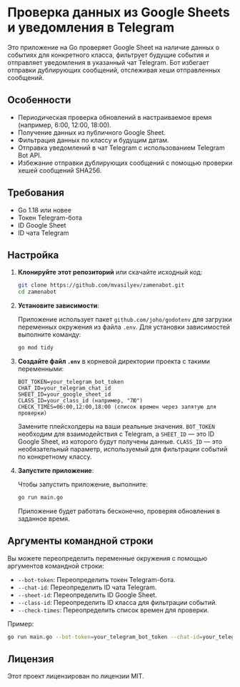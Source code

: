 # Проверка данных из Google Sheets и уведомления в Telegram

Это приложение на Go проверяет Google Sheet на наличие данных о событиях для конкретного класса, фильтрует будущие события и отправляет уведомления в указанный чат Telegram. Бот избегает отправки дублирующих сообщений, отслеживая хеши отправленных сообщений.

## Особенности

- Периодическая проверка обновлений в настраиваемое время (например, 6:00, 12:00, 18:00).
- Получение данных из публичного Google Sheet.
- Фильтрация данных по классу и будущим датам.
- Отправка уведомлений в чат Telegram с использованием Telegram Bot API.
- Избежание отправки дублирующих сообщений с помощью проверки хешей сообщений SHA256.

## Требования

- Go 1.18 или новее
- Токен Telegram-бота
- ID Google Sheet
- ID чата Telegram

## Настройка

1. **Клонируйте этот репозиторий** или скачайте исходный код:

    ```bash
    git clone https://github.com/mvasilyev/zamenabot.git
    cd zamenabot
    ```

2. **Установите зависимости**:

    Приложение использует пакет `github.com/joho/godotenv` для загрузки переменных окружения из файла `.env`. Для установки зависимостей выполните команду:

    ```bash
    go mod tidy
    ```

3. **Создайте файл `.env`** в корневой директории проекта с такими переменными:

    ```
    BOT_TOKEN=your_telegram_bot_token
    CHAT_ID=your_telegram_chat_id
    SHEET_ID=your_google_sheet_id
    CLASS_ID=your_class_id (например, "7Ю")
    CHECK_TIMES=06:00,12:00,18:00 (список времен через запятую для проверки)
    ```

    Замените плейсхолдеры на ваши реальные значения. `BOT_TOKEN` необходим для взаимодействия с Telegram, а `SHEET_ID` — это ID Google Sheet, из которого будут получены данные. `CLASS_ID` — это необязательный параметр, используемый для фильтрации событий по конкретному классу.

4. **Запустите приложение**:

    Чтобы запустить приложение, выполните:

    ```bash
    go run main.go
    ```

    Приложение будет работать бесконечно, проверяя обновления в заданное время.

## Аргументы командной строки

Вы можете переопределить переменные окружения с помощью аргументов командной строки:

- `--bot-token`: Переопределить токен Telegram-бота.
- `--chat-id`: Переопределить ID чата Telegram.
- `--sheet-id`: Переопределить ID Google Sheet.
- `--class-id`: Переопределить ID класса для фильтрации событий.
- `--check-times`: Переопределить список времен для проверки.

Пример:

```bash
go run main.go --bot-token=your_telegram_bot_token --chat-id=your_telegram_chat_id --sheet-id=your_google_sheet_id --check-times="06:00,12:00"
```

## Лицензия
Этот проект лицензирован по лицензии MIT.